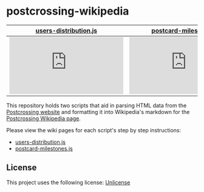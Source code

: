 # postcrossing-wikipedia
[users-distribution.js](users-distribution.js) | [postcard-milestones.js](postcrossing-milestones.js)
--- | ---
![GitHub file size in bytes](https://img.shields.io/github/size/dynamiccookies/postcrossing-wikipedia/users-distribution.js?style=for-the-badge) | ![GitHub file size in bytes](https://img.shields.io/github/size/dynamiccookies/postcrossing-wikipedia/postcard-milestones.js?style=for-the-badge)


This repository holds two scripts that aid in parsing HTML data from the [Postcrossing website](https://postcrossing.com) and formatting it into Wikipedia's markdown for the [Postcrossing Wikipedia page](https://en.wikipedia.org/wiki/Postcrossing).

Please view the wiki pages for each script's step by step instructions:
 - [users-distribution.js](https://github.com/dynamiccookies/postcrossing-wikipedia/wiki/users-distribution.js)
 - [postcard-milestones.js](https://github.com/dynamiccookies/postcrossing-wikipedia/wiki/postcard-milestones.js)

## License
This project uses the following license: [Unlicense](LICENSE)
